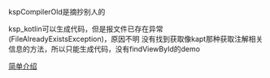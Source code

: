 kspCompilerOld是摘抄别人的

ksp_kotlin可以生成代码，但是报文件已存在异常(FileAlreadyExistsException)，原因不明
没有找到获取像kapt那种获取注解相关信息的方法，所以只能生成代码，没有findViewById的demo

[简单介绍](https://blog.csdn.net/aa363052871_/article/details/123258682?spm=1001.2014.3001.5502)